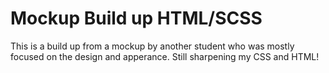 # Mockup Build up HTML/SCSS

This is a build up from a mockup by another student who was mostly focused on the design and apperance. 
Still sharpening my CSS and HTML! 

